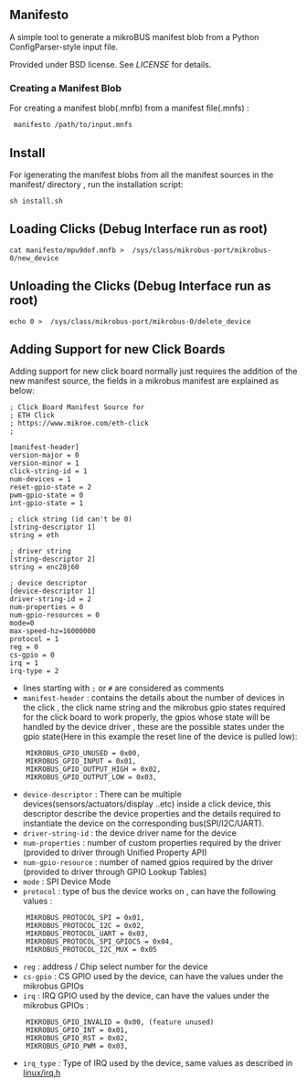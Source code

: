 ## Manifesto

A simple tool to generate a mikroBUS manifest blob from a Python
ConfigParser-style input file.

Provided under BSD license. See *LICENSE* for details.

### Creating a Manifest Blob

For creating a manifest blob(.mnfb) from a manifest file(.mnfs) :
```
 manifesto /path/to/input.mnfs
```
## Install

For igenerating the manifest blobs from all the manifest sources in the manifest/ directory , run the installation script:

```
sh install.sh
```
## Loading Clicks (Debug Interface run as root)

```
cat manifesto/mpu9dof.mnfb >  /sys/class/mikrobus-port/mikrobus-0/new_device
```
## Unloading the Clicks (Debug Interface run as root)

```
echo 0 >  /sys/class/mikrobus-port/mikrobus-0/delete_device
```
## Adding Support for new Click Boards
 
Adding support for new click board normally just requires the addition of the new manifest source, the fields in a mikrobus manifest are explained as below:
```
; Click Board Manifest Source for
; ETH Click
; https://www.mikroe.com/eth-click
;

[manifest-header]
version-major = 0
version-minor = 1
click-string-id = 1
num-devices = 1
reset-gpio-state = 2
pwm-gpio-state = 0
int-gpio-state = 1

; click string (id can't be 0)
[string-descriptor 1]
string = eth

; driver string
[string-descriptor 2]
string = enc28j60

; device descriptor
[device-descriptor 1]
driver-string-id = 2
num-properties = 0
num-gpio-resources = 0
mode=0
max-speed-hz=16000000
protocol = 1
reg = 0
cs-gpio = 0
irq = 1
irq-type = 2
```
* lines starting with ```;``` or ```#``` are considered as comments
* ```manifest-header``` : contains the details about the number of devices in the click , the click name string and the mikrobus gpio states required for the click board to work properly, the gpios whose state will be handled by the device driver , these are the possible states under the gpio state(Here in this example the reset line of the device is pulled low):
```
	MIKROBUS_GPIO_UNUSED = 0x00,
	MIKROBUS_GPIO_INPUT = 0x01,
	MIKROBUS_GPIO_OUTPUT_HIGH = 0x02,
	MIKROBUS_GPIO_OUTPUT_LOW = 0x03,
 ```
* ```device-descriptor``` : There can be multiple devices(sensors/actuators/display ..etc) inside a click device, this descriptor describe the device properties and the details required to instantiate the device on the corresponding bus(SPI/I2C/UART).
* ```driver-string-id``` : the device driver name for the device
* ```num-properties``` : number of custom properties required by the driver (provided to driver through Unified Property API)
* ```num-gpio-resource``` : number of named gpios required by the driver (provided to driver through GPIO Lookup Tables)
* ```mode``` : SPI Device Mode
* ```protocol``` : type of bus the device works on , can have the following values :
```
	MIKROBUS_PROTOCOL_SPI = 0x01,
	MIKROBUS_PROTOCOL_I2C = 0x02,
	MIKROBUS_PROTOCOL_UART = 0x03,
	MIKROBUS_PROTOCOL_SPI_GPIOCS = 0x04,
	MIKROBUS_PROTOCOL_I2C_MUX = 0x05
```
* ```reg``` : address / Chip select number for the device
* ```cs-gpio``` : CS GPIO used by the device, can have the values under the mikrobus GPIOs
* ```irq``` : IRQ GPIO used by the device, can have the values under the mikrobus GPIOs :
```
	MIKROBUS_GPIO_INVALID = 0x00, (feature unused)
	MIKROBUS_GPIO_INT = 0x01,
	MIKROBUS_GPIO_RST = 0x02,
	MIKROBUS_GPIO_PWM = 0x03,
```
* ```irq_type``` : Type of IRQ used by the device, same values as described in [linux/irq.h](https://elixir.bootlin.com/linux/v4.4/source/include/linux/irq.h#L80)

